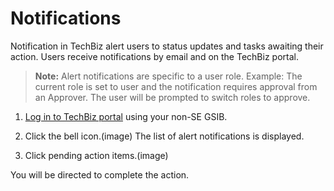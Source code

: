 # Notifications

Notification in TechBiz alert users to status updates and tasks awaiting their action. Users receive notifications by email and on the TechBiz portal.

>**Note:** Alert notifications are specific to a user role. Example: The current role is set to user and the notification requires approval from an Approver. The user will be prompted to switch roles to approve.

1. [Log in to TechBiz portal](log-in-to-TechBiz-portal) using your non-SE GSIB.

2. Click the bell icon.(image)
The list of alert notifications is displayed.

3. Click pending action items.(image)

You will be directed to complete the action.


